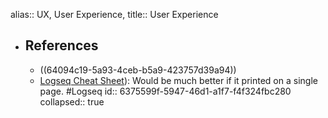 alias:: UX, User Experience, 
title:: User Experience

- ## References
	- ((64094c19-5a93-4ceb-b5a9-423757d39a94))
	- [Logseq Cheat Sheet](https://cheatography.com/bgrolleman/cheat-sheets/logseq/)): Would be much better if it printed on a single page. #Logseq
	  id:: 6375599f-5947-46d1-a1f7-f4f324fbc280
	  collapsed:: true